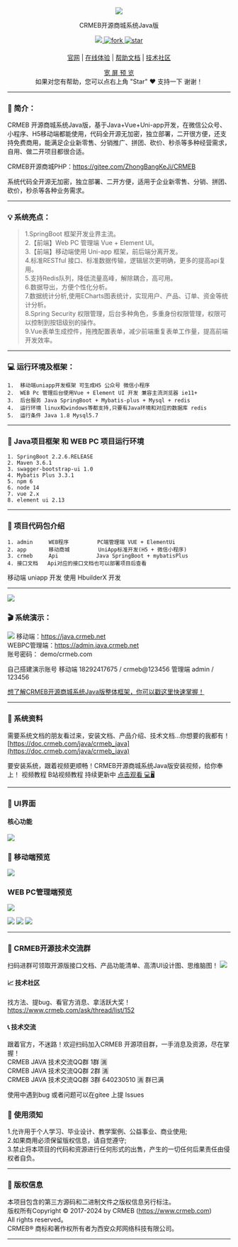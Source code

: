  
<div align="center" >
    <img src="https://images.gitee.com/uploads/images/2021/1109/164354_0aafe3d2_892944.gif" />
</div>
<div align="center">

CRMEB开源商城系统Java版

</div>

<div align="center" >
    <a href="http://www.crmeb.com">
        <img src="https://img.shields.io/badge/License-apache2.0-green.svg?style=flat" />
    </a>
    <a href='https://gitee.com/ZhongBangKeJi/crmeb_java/members'>
        <img src='https://gitee.com/ZhongBangKeJi/crmeb_java/badge/fork.svg?theme=dark' alt='fork'></img>
    </a>
   <a href='https://gitee.com/ZhongBangKeJi/crmeb_java/stargazers'>
        <img src='https://gitee.com/ZhongBangKeJi/crmeb_java/badge/star.svg?theme=dark' alt='star'></img>
    </a>
</div>

####

<div align="center">

[官网](https://www.crmeb.com/) |
[在线体验](https://admin.java.crmeb.net) |
[帮助文档](https://doc.crmeb.com/java/crmeb_java) |
[技术社区](https://www.crmeb.com/ask/)

[comment]: <> ([宽屏预览]&#40;https://gitee.com/ZhongBangKeJi/crmeb_java/blob/master/README.md&#41;)

</div>

<div align="center" >
    <a href="https://gitee.com/ZhongBangKeJi/crmeb_java/blob/master/README.md">宽 屏 预 览</a>
</div>

<div align="center">
    如果对您有帮助，您可以点右上角 "Star" ❤️ 支持一下 谢谢！
</div>
</div>

---

### 📖 简介：

CRMEB 开源商城系统Java版，基于Java+Vue+Uni-app开发，在微信公众号、小程序、H5移动端都能使用，代码全开源无加密，独立部署，二开很方便，还支持免费商用，能满足企业新零售、分销推广、拼团、砍价、秒杀等多种经营需求，自用、做二开项目都很合适。

CRMEB开源商城PHP：https://gitee.com/ZhongBangKeJi/CRMEB


系统代码全开源无加密，独立部署、二开方便，适用于企业新零售、分销、拼团、砍价，秒杀等各种业务需求。

---

### 💡 系统亮点：
>1.SpringBoot 框架开发业界主流。  </br>
>2.【前端】Web PC 管理端 Vue + Element UI。<br>
>3.【前端】移动端使用 Uni-app 框架，前后端分离开发。<br>
>4.标准RESTful 接口、标准数据传输，逻辑层次更明确，更多的提高api复用。<br>
>5.支持Redis队列，降低流量高峰，解除耦合，高可用。<br>
>6.数据导出，方便个性化分析。<br>
>7.数据统计分析,使用ECharts图表统计，实现用户、产品、订单、资金等统计分析。<br>
>8.Spring Security 权限管理，后台多种角色，多重身份权限管理，权限可以控制到按钮级别的操作。<br>
>9.Vue表单生成控件，拖拽配置表单，减少前端重复表单工作量，提高前端开发效率。<br>

---

### 💻 运行环境及框架：
~~~
1.	移动端uniapp开发框架 可生成H5 公众号 微信小程序
2.	WEB Pc 管理后台使用Vue + Element UI 开发 兼容主流浏览器 ie11+
3.	后台服务 Java SpringBoot + Mybatis-plus + Mysql + redis
4.	运行环境 linux和windows等都支持,只要有Java环境和对应的数据库 redis
5.	运行条件 Java 1.8 Mysql5.7
~~~
---

### 🔧 Java项目框架 和 WEB PC 项目运行环境
~~~
1. SpringBoot 2.2.6.RELEASE
2. Maven 3.6.1
3. swagger-bootstrap-ui 1.0
4. Mybatis Plus 3.3.1
5. npm 6
6. node 14
7. vue 2.x
8. element ui 2.13
~~~

---

### 🧭 项目代码包介绍
~~~
1. admin     WEB程序         PC端管理端 VUE + ElementUi
2. app       移动商城         UniApp标准开发(H5 + 微信小程序)
3. crmeb     Api            Java SpringBoot + mybatisPlus
4. 接口文档   Api对应的接口文档也可以部署项目后查看
~~~

移动端 uniapp 开发 使用 HbuilderX 开发

---

[![](crmeb/crmebimage/crmebimage/demoimage/gitee-广告_java多商户.jpg)](https://www.crmeb.com/ask/thread/46123)


### 🎬 系统演示：
![](crmeb/crmebimage/crmebimage/demoimage/c1.jpg)
移动端：https://java.crmeb.net<br>
WEBPC管理端：https://admin.java.crmeb.net<br>
账号密码： demo/crmeb.com<br>

自己搭建演示账号
移动端 18292417675 / crmeb@123456
管理端 admin / 123456

[想了解CRMEB开源商城系统Java版整体框架，你可以戳这里快速掌握！](https://doc.crmeb.com/java/crmeb_java/2049)

---

### 📃 系统资料
需要系统文档的朋友看过来，安装文档、产品介绍、技术文档...你想要的我都有！
[https://doc.crmeb.com/java/crmeb_java](https://doc.crmeb.com/java/crmeb_java)


要安装系统，跟着视频更顺畅！CRMEB开源商城系统Java版安装视频，给你奉上！
视频教程 B站视频教程 持续更新中 [点击观看 💻🖥️](https://www.bilibili.com/video/BV1bP4y1n76P/?vd_source=40854aeda5bba4b8766afd5a99623b16)

---

### 💟 UI界面
#### 核心功能
![](crmeb/crmebimage/crmebimage/demoimage/javaop2.jpg)



### 📱 移动端预览
<!-- ![](crmeb/crmebimage/crmebimage/demoimage/03-mobile-01.png)
![](crmeb/crmebimage/crmebimage/demoimage/04-mobile-02.png)
![](crmeb/crmebimage/crmebimage/demoimage/05-mobile-03.png) -->
![](crmeb/crmebimage/crmebimage/demoimage/001front.jpg)

### WEB PC管理端预览
<!-- ![](crmeb/crmebimage/crmebimage/demoimage/07-pc-01.png)
![](crmeb/crmebimage/crmebimage/demoimage/08-pc-02.png)
![](crmeb/crmebimage/crmebimage/demoimage/09-pc-03.png)
![](crmeb/crmebimage/crmebimage/demoimage/10-pc-04.png)
![](crmeb/crmebimage/crmebimage/demoimage/11-pc-05.png)
![](crmeb/crmebimage/crmebimage/demoimage/12-pc-06.png) -->
![](crmeb/crmebimage/crmebimage/demoimage/001admin.jpg)

![](crmeb/crmebimage/crmebimage/demoimage/13yemiandesiner-min.gif)
![](crmeb/crmebimage/crmebimage/demoimage/14yijianhuanse-min.gif)
![](crmeb/crmebimage/crmebimage/demoimage/15webPCadmin-min.gif)


---
### 📲 CRMEB开源技术交流群
扫码进群可领取开源版接口文档、产品功能清单、高清UI设计图、思维脑图！
![](crmeb/crmebimage/crmebimage/demoimage/wellcomJavaGroup.jpg)


#### 📈 技术社区
找方法、提bug、看官方消息、拿活跃大奖！
https://www.crmeb.com/ask/thread/list/152


#### 📞 技术交流
跟着官方，不迷路！欢迎扫码加入CRMEB 开源项目群，一手消息及资源，尽在掌握！<br>
CRMEB JAVA 技术交流QQ群 1群 🈵️<br>
CRMEB JAVA 技术交流QQ群 2群 🈵️<br>
CRMEB JAVA 技术交流QQ群 3群 640230510 🈵️ 群已满<br>
<!-- [CRMEB开源商城系统开发QQ频道已开启，点击加入一起交流学习](https://pd.qq.com/s/1v2yb4e0p)<br>
![](crmeb/crmebimage/crmebimage/demoimage/qqcus.jpg) -->
使用中遇到bug 或者问题可以在gitee 上提 Issues

<!-- ---

### 💌 特别鸣谢
核心开发团队

产品: 木子刀客

技术: ❄指缝de阳光, 怪兽的猫, 乡关何处

团队打杂: 大粽子

UI: 被子横盖显得高🐰

测试: 请叫我绵绵🐏, 夏天

--- -->

### 🔔 使用须知
1.允许用于个人学习、毕业设计、教学案例、公益事业、商业使用;<br>
2.如果商用必须保留版权信息，请自觉遵守;<br>
3.禁止将本项目的代码和资源进行任何形式的出售，产生的一切任何后果责任由侵权者自负。<br>

---
### 🪪 版权信息
本项目包含的第三方源码和二进制文件之版权信息另行标注。<br>
版权所有Copyright © 2017-2024 by CRMEB (https://www.crmeb.com)<br>
All rights reserved。<br>
CRMEB® 商标和著作权所有者为西安众邦网络科技有限公司。<br>

---